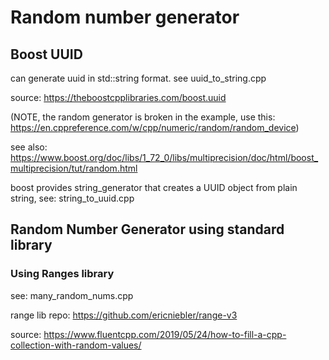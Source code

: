 # Random number generator

## Boost UUID

can generate uuid in std::string format. see uuid_to_string.cpp

source: <https://theboostcpplibraries.com/boost.uuid>

(NOTE, the random generator is broken in the example, use this: <https://en.cppreference.com/w/cpp/numeric/random/random_device>)

see also: <https://www.boost.org/doc/libs/1_72_0/libs/multiprecision/doc/html/boost_multiprecision/tut/random.html>

boost provides string_generator that creates a UUID object from plain string, see: string_to_uuid.cpp 

## Random Number Generator using standard library

### Using Ranges library

see: many_random_nums.cpp

range lib repo: <https://github.com/ericniebler/range-v3>

source: <https://www.fluentcpp.com/2019/05/24/how-to-fill-a-cpp-collection-with-random-values/>
